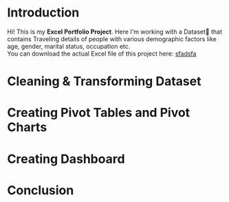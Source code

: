 # Introduction

Hi! This is my **Excel Portfolio Project**. Here I'm working with a Dataset📅
that contains Traveling details of people with various demographic factors like age, gender, 
marital status, occupation etc.   
You can download the actual Excel file of this project here: [sfadsfa](Travel%20Analysis%20(Excel%20Portfolio%20Project).xlsx)



# Cleaning & Transforming Dataset

# Creating Pivot Tables and Pivot Charts

# Creating Dashboard

# Conclusion
